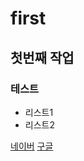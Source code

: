 # first
## 첫번째 작업
### 테스트
* 리스트1
* 리스트2

[네이버](https://www.naver.com/)
[구글](https://www.google.com/)

